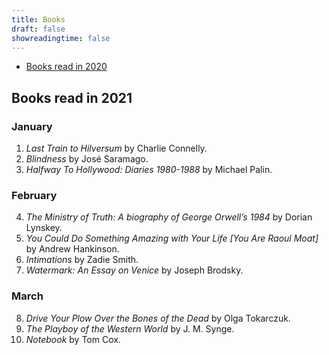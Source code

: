 ```yaml
---
title: Books
draft: false
showreadingtime: false
---
```

- [Books read in 2020](/books/read-in-2020/)

## Books read in 2021

### January

1. _Last Train to Hilversum_ by Charlie Connelly.
2. _Blindness_ by José Saramago.
3. _Halfway To Hollywood: Diaries 1980-1988_ by Michael Palin.

### February

4. _The Ministry of Truth: A biography of George Orwell’s 1984_ by Dorian Lynskey.
5. _You Could Do Something Amazing with Your Life [You Are Raoul Moat]_ by Andrew Hankinson.
6. _Intimations_ by Zadie Smith.
7. _Watermark: An Essay on Venice_ by Joseph Brodsky.

### March

8. _Drive Your Plow Over the Bones of the Dead_ by Olga Tokarczuk.
9. _The Playboy of the Western World_ by J. M. Synge.
10. _Notebook_ by Tom Cox.